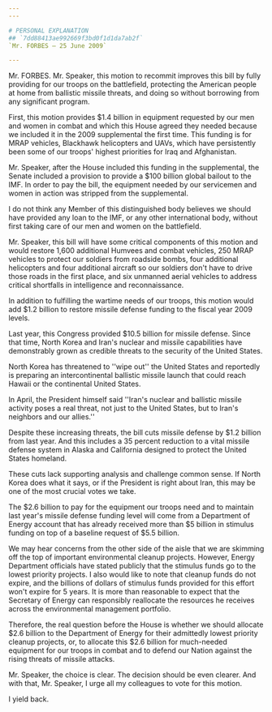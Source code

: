 ```yaml
---
---

# PERSONAL EXPLANATION
## `7dd88413ae992669f3bd0f1d1da7ab2f`
`Mr. FORBES — 25 June 2009`

---
```



Mr. FORBES. Mr. Speaker, this motion to recommit improves this bill 
by fully providing for our troops on the battlefield, protecting the 
American people at home from ballistic missile threats, and doing so 
without borrowing from any significant program.

First, this motion provides $1.4 billion in equipment requested by 
our men and women in combat and which this House agreed they needed 
because we included it in the 2009 supplemental the first time. This 
funding is for MRAP vehicles, Blackhawk helicopters and UAVs, which 
have persistently been some of our troops' highest priorities for Iraq 
and Afghanistan.

Mr. Speaker, after the House included this funding in the 
supplemental, the Senate included a provision to provide a $100 billion 
global bailout to the IMF. In order to pay the bill, the equipment 
needed by our servicemen and women in action was stripped from the 
supplemental.

I do not think any Member of this distinguished body believes we 
should have provided any loan to the IMF, or any other international 
body, without first taking care of our men and women on the 
battlefield.

Mr. Speaker, this bill will have some critical components of this 
motion and would restore 1,600 additional Humvees and combat vehicles, 
250 MRAP vehicles to protect our soldiers from roadside bombs, four 
additional helicopters and four additional aircraft so our soldiers 
don't have to drive those roads in the first place, and six unmanned 
aerial vehicles to address critical shortfalls in intelligence and 
reconnaissance.

In addition to fulfilling the wartime needs of our troops, this 
motion would add $1.2 billion to restore missile defense funding to the 
fiscal year 2009 levels.

Last year, this Congress provided $10.5 billion for missile defense. 
Since that time, North Korea and Iran's nuclear and missile 
capabilities have demonstrably grown as credible threats to the 
security of the United States.

North Korea has threatened to ''wipe out'' the United States and 
reportedly is preparing an intercontinental ballistic missile launch 
that could reach Hawaii or the continental United States.

In April, the President himself said ''Iran's nuclear and ballistic 
missile activity poses a real threat, not just to the United States, 
but to Iran's neighbors and our allies.''

Despite these increasing threats, the bill cuts missile defense by 
$1.2 billion from last year. And this includes a 35 percent reduction 
to a vital missile defense system in Alaska and California designed to 
protect the United States homeland.

These cuts lack supporting analysis and challenge common sense. If 
North Korea does what it says, or if the President is right about Iran, 
this may be one of the most crucial votes we take.

The $2.6 billion to pay for the equipment our troops need and to 
maintain last year's missile defense funding level will come from a 
Department of Energy account that has already received more than $5 
billion in stimulus funding on top of a baseline request of $5.5 
billion.

We may hear concerns from the other side of the aisle that we are 
skimming off the top of important environmental cleanup projects. 
However, Energy Department officials have stated publicly that the 
stimulus funds go to the lowest priority projects. I also would like to 
note that cleanup funds do not expire, and the billions of dollars of 
stimulus funds provided for this effort won't expire for 5 years. It is 
more than reasonable to expect that the Secretary of Energy can 
responsibly reallocate the resources he receives across the 
environmental management portfolio.

Therefore, the real question before the House is whether we should 
allocate $2.6 billion to the Department of Energy for their admittedly 
lowest priority cleanup projects, or, to allocate this $2.6 billion for 
much-needed equipment for our troops in combat and to defend our Nation 
against the rising threats of missile attacks.

Mr. Speaker, the choice is clear. The decision should be even 
clearer. And with that, Mr. Speaker, I urge all my colleagues to vote 
for this motion.

I yield back.